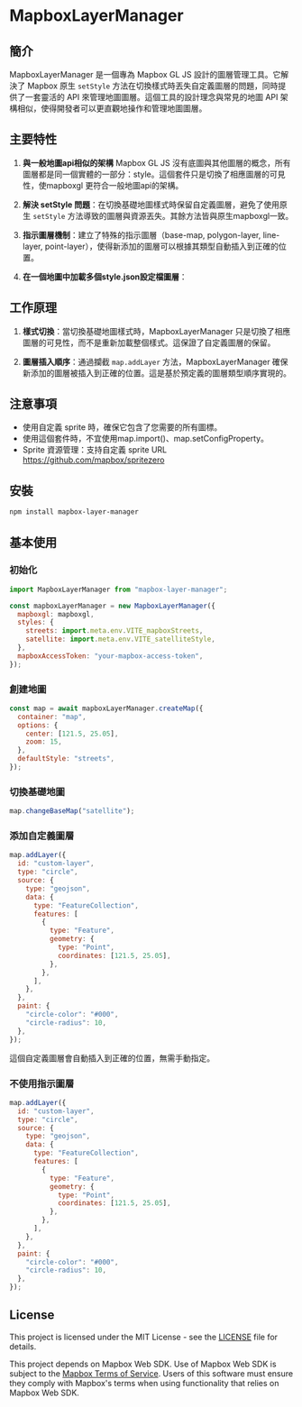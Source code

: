 # MapboxLayerManager

## 簡介

MapboxLayerManager 是一個專為 Mapbox GL JS 設計的圖層管理工具。它解決了 Mapbox 原生 `setStyle` 方法在切換樣式時丟失自定義圖層的問題，同時提供了一套靈活的 API 來管理地圖圖層。這個工具的設計理念與常見的地圖 API 架構相似，使得開發者可以更直觀地操作和管理地圖圖層。

## 主要特性

1. **與一般地圖api相似的架構**
Mapbox GL JS 沒有底圖與其他圖層的概念，所有圖層都是同一個實體的一部分：style。這個套件只是切換了相應圖層的可見性，使mapboxgl 更符合一般地圖api的架構。

2. **解決 setStyle 問題**：在切換基礎地圖樣式時保留自定義圖層，避免了使用原生 `setStyle` 方法導致的圖層與資源丟失。其餘方法皆與原生mapboxgl一致。

3. **指示圖層機制**：建立了特殊的指示圖層（base-map, polygon-layer, line-layer, point-layer），使得新添加的圖層可以根據其類型自動插入到正確的位置。

4. **在一個地圖中加載多個style.json設定檔圖層**：

## 工作原理

1. **樣式切換**：當切換基礎地圖樣式時，MapboxLayerManager 只是切換了相應圖層的可見性，而不是重新加載整個樣式。這保證了自定義圖層的保留。

2. **圖層插入順序**：通過攔截 `map.addLayer` 方法，MapboxLayerManager 確保新添加的圖層被插入到正確的位置。這是基於預定義的圖層類型順序實現的。

## 注意事項

- 使用自定義 sprite 時，確保它包含了您需要的所有圖標。
- 使用這個套件時，不宜使用map.import()、map.setConfigProperty。
- Sprite 資源管理：支持自定義 sprite URL
https://github.com/mapbox/spritezero

## 安裝

```bash
npm install mapbox-layer-manager
```

## 基本使用

### 初始化

```javascript
import MapboxLayerManager from "mapbox-layer-manager";

const mapboxLayerManager = new MapboxLayerManager({
  mapboxgl: mapboxgl,
  styles: {
    streets: import.meta.env.VITE_mapboxStreets,
    satellite: import.meta.env.VITE_satelliteStyle,
  },
  mapboxAccessToken: "your-mapbox-access-token",
});
```

### 創建地圖

```javascript
const map = await mapboxLayerManager.createMap({
  container: "map",
  options: {
    center: [121.5, 25.05],
    zoom: 15,
  },
  defaultStyle: "streets",
});
```

### 切換基礎地圖

```javascript
map.changeBaseMap("satellite");
```

### 添加自定義圖層

```javascript
map.addLayer({
  id: "custom-layer",
  type: "circle",
  source: {
    type: "geojson",
    data: {
      type: "FeatureCollection",
      features: [
        {
          type: "Feature",
          geometry: {
            type: "Point",
            coordinates: [121.5, 25.05],
          },
        },
      ],
    },
  },
  paint: {
    "circle-color": "#000",
    "circle-radius": 10,
  },
});
```

這個自定義圖層會自動插入到正確的位置，無需手動指定。

### 不使用指示圖層

```javascript
map.addLayer({
  id: "custom-layer",
  type: "circle",
  source: {
    type: "geojson",
    data: {
      type: "FeatureCollection",
      features: [
        {
          type: "Feature",
          geometry: {
            type: "Point",
            coordinates: [121.5, 25.05],
          },
        },
      ],
    },
  },
  paint: {
    "circle-color": "#000",
    "circle-radius": 10,
  },
});
```

## License

This project is licensed under the MIT License - see the [LICENSE](LICENSE) file for details.

This project depends on Mapbox Web SDK. Use of Mapbox Web SDK is subject to the [Mapbox Terms of Service](https://www.mapbox.com/legal/tos/). Users of this software must ensure they comply with Mapbox's terms when using functionality that relies on Mapbox Web SDK.
